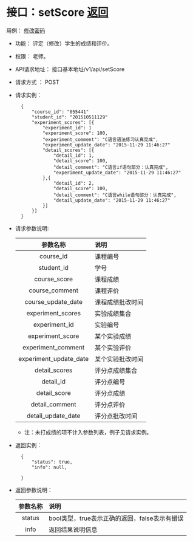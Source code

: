 # 接口：setScore  [返回](../../README.md)
用例： [修改密码](../用例/修改密码.md)

- 功能：
    评定（修改）学生的成绩和评价。
    
- 权限：
    老师。    
    
- API请求地址： 
    接口基本地址/v1/api/setScore

- 请求方式 ：
    POST

- 请求实例：

        {
            "course_id": "055441"
            "student_id": "201510511129"
            "experiment_scores": [{
                "experiment_id": 1
                "experiment_score": 100,
                "experiment_comment": "C语言语法练习认真完成",
                "experiment_update_date": "2015-11-29 11:46:27"
                "detail_scores": [{
                    "detail_id": 1,
                    "detail_score": 100,
                    "detail_comment": "C语言if语句部分：认真完成",
                    "experiment_update_date": "2015-11-29 11:46:27"
                },{
                    "detail_id": 2,
                    "detail_score": 100,
                    "detail_comment": "C语言while语句部分：认真完成",
                    "detail_update_date": "2015-11-29 11:46:27"
                }]
            }]
        }    
    
        
- 请求参数说明:        

  |参数名称|说明|
  |:---------:|:--------------------------------------------------------|      
  |course_id|课程编号|
  |student_id|学号|
  |course_score|课程成绩|
  |course_comment|课程评价|
  |course_update_date|课程成绩批改时间|
  |experiment_scores|实验成绩集合|
  |experiment_id|实验编号|
  |experiment_score|某个实验成绩|
  |experiment_comment|某个实验评价|
  |experiment_update_date|某个实验批改时间|
  |detail_scores|评分点成绩集合|
  |detail_id|评分点编号|
  |detail_score|评分点成绩|
  |detail_comment|评分点评价|  
  |detail_update_date|评分点批改时间|
  * 注：未打成绩的项不计入参数列表，例子见请求实例。
- 返回实例：

        {         
            "status": true,
            "info": null,    

        }
 
- 返回参数说明： 
 
  |参数名称|说明|
  |:---------:|:--------------------------------------------------------|      
  |status|bool类型，true表示正确的返回，false表示有错误|
  |info|返回结果说明信息|

